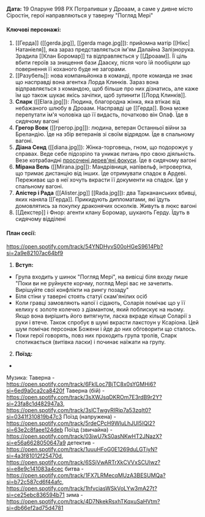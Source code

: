 **Дата:** 19 Оларуне 998 РХ
Потрапивши у Дроаам, а саме у дивне місто Сіростін, герої направляються у таверну "Погляд Мері"

#### **Ключові персонажі:**
1. [[Герда]] ([[gerda.jpg]], [[gerda mage.jpg]]): прийомна матір [[Нікс|Натаніеля]], яка зараз представляється ім'ям Далайна Залізнорука. Зрадила [[Клан Боромар]] та відправляється у [[Дроаам]]. Її ціль вбити героїв за знищення бази Дааску, після чого їй пообіцяли що повернення її коханого буде не загорами.
2. [[Разубель]]: нова компаньйонка в команді, проте команда не знає що насправді вона агентка Лорда Клинків. Зараз вона відправляється з командою, щоб більше про них дізнатись, але каже їм що також шукає якісь зачіпки, щоб зупинити [[Лорд Клинків]].
3. **Сларк** ([[Elara.jpg]]): Людина, благородна жінка, яка втікає від небажаного шлюбу в Дроаам. Насправді це [[Герда]]. Вона може перепутати ім'я чоловіка що її видасть, початково він Олаф. Їде в сидячому вагоні
4. **Грегор Вовк** ([[грегор.jpg]]): людина, ветеран Останньої війни за Бреландію. Їде на збір ветеранів зі своїм відрядом. Їде в спальному вагоні. 
5. **Діана Сенд** ([[diana.jpg]]): Жінка-торговець, гном, що подорожує у справах. Веде себе підозріло та уникає питань про свою діяльність. Везе котрабандні [просочені дерев'яні фокуси](https://www.dndbeyond.com/magic-items/215726-imbued-wood-focus). Їде в сидячому вагоні
6. **Мірана Вель** ([[Mirana.jpg]]): Мандрівниця, напівельф, інтровертка, що тримає дистанцію від інших. Їде отримувати спадок в Ардеві. Переживає що в неї хочуть вкрасти її документи на спадок. Їде у спальному вагоні.
7. **Алістер і Рада** ([[Alister.jpg]] [[Rada.jpg]]): два Таркананських вбивці, яких наняла [[Герда]]. Прикидують дипломатами, які їдуть домовлятись за покупку драконячих осколків. Живуть в люкс вагоні
8. [[Декстер]] і Фнор: агенти клану Боромар, шукають Герду. Їдуть в сидячому відділені
#### **План сесії:**
https://open.spotify.com/track/54YNDHyvS00oHGeS9614Pb?si=2a9e82107ac64bf9
1. **Вступ:**
- Група входить у шинок "Погляд Мері", на вивісці біля входу пише "Поки ви не руйнуєте корчму, погляд Мері вас не зачепить. Вирішуйте свої конфлікти на рингу позаду"
- Біля стіни у таверні стоять статуї скам'янілих осіб
- Коли гравці замовляють напої і сідають, Соларія помічає що у її келиху є золоте колечко з діамантом, який поблискує на ньому. Якщо вона вирішить його витягнути, ласка вкраде кільце Соларії з руки і втече. Також спробує в шумі вкрасти лакстоун у Ксаріона. Цей шум помічає персонаж Божени і йде до них обговорити що сталось.
- Поки герої говорять, повз них проходить група тролів, Сларк спотикається (витівка ласки) і починає наїжати на групу.

2. **Поїзд:**
- 

Музика:
Таверна - https://open.spotify.com/track/6FklLoc7BjTC8x0sYGMHi6?si=6ed9a0ca2ca8420f
Таверна (бій) - https://open.spotify.com/track/3sXWJsqDKROm7E3rdB9r2Y?si=23fa8c1d482947a3, https://open.spotify.com/track/3slCTwgyRIRjp7a53zqIt0?si=0341f310819b47c3
Поїзд (напружена) - https://open.spotify.com/track/5rdeCPcH9WIuLhJUI5IQI2?si=63e2c8faee124deb
Поїзд (звичайна) - https://open.spotify.com/track/03iwU7kS0asNKwHT2JNazX?si=e56a6628050647a9
детектив - https://open.spotify.com/track/1uuuHFoG0E1269duLGTiyN?si=4a3f81012f25470d, https://open.spotify.com/track/6SSjVwARTrXkCVVxSCUlwz?si=e8e9c141083a4cec
битва - https://open.spotify.com/track/1FX7LRMecqMUzA3BESUMQa?si=b72c587cd6f44afc, https://open.spotify.com/track/1hfvciasWSkVoLYw3mA27t?si=ce25ebc836594b71
зима - https://open.spotify.com/track/4D7NkekRsxhTKqxuSaHVtm?si=db66ef2ad75d4781

